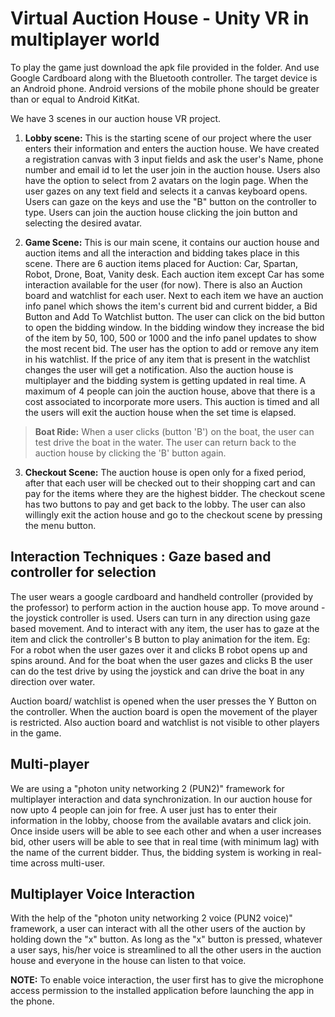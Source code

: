 # Virtual Auction House - Unity VR in multiplayer world

To play the game just download the apk file provided in the folder. And
use Google Cardboard along with the Bluetooth controller. The target device is an Android phone. Android versions of
the mobile phone should be greater than or equal to Android KitKat.

We have 3 scenes in our auction house VR project.

1.  **Lobby scene:** This is the starting scene of our project where the
    user enters their information and enters the auction house. We have
    created a registration canvas with 3 input fields and ask the
    user\'s Name, phone number and email id to let the user join in the
    auction house. Users also have the option to select from 2 avatars
    on the login page. When the user gazes on any text field and selects
    it a canvas keyboard opens. Users can gaze on the keys and use the
    "B" button on the controller to type. Users can join the auction
    house clicking the join button and selecting the desired avatar.

2.  **Game Scene:** This is our main scene, it contains our auction
    house and auction items and all the interaction and bidding takes
    place in this scene. There are 6 auction items placed for Auction:
    Car, Spartan, Robot, Drone, Boat, Vanity desk. Each auction item
    except Car has some interaction available for the user (for now).
    There is also an Auction board and watchlist for each user. Next to
    each item we have an auction info panel which shows the item's
    current bid and current bidder, a Bid Button and Add To Watchlist
    button. The user can click on the bid button to open the bidding
    window. In the bidding window they increase the bid of the item by
    50, 100, 500 or 1000 and the info panel updates to show the most
    recent bid. The user has the option to add or remove any item in his
    watchlist. If the price of any item that is present in the watchlist
    changes the user will get a notification. Also the auction house is
    multiplayer and the bidding system is getting updated in real time.
    A maximum of 4 people can join the auction house, above that there
    is a cost associated to incorporate more users. This auction is
    timed and all the users will exit the auction house when the set
    time is elapsed.

> **Boat Ride:** When a user clicks (button 'B') on the boat, the user
> can test drive the boat in the water. The user can return back to the
> auction house by clicking the 'B' button again.

3.  **Checkout Scene:** The auction house is open only for a fixed
    period, after that each user will be checked out to their shopping
    cart and can pay for the items where they are the highest bidder.
    The checkout scene has two buttons to pay and get back to the lobby.
    The user can also willingly exit the action house and go to the
    checkout scene by pressing the menu button.

## Interaction Techniques : Gaze based and controller for selection

The user wears a google cardboard and handheld controller (provided by
the professor) to perform action in the auction house app. To move
around - the joystick controller is used. Users can turn in any
direction using gaze based movement. And to interact with any item, the
user has to gaze at the item and click the controller\'s B button to
play animation for the item. Eg: For a robot when the user gazes over it
and clicks B robot opens up and spins around. And for the boat when the
user gazes and clicks B the user can do the test drive by using the
joystick and can drive the boat in any direction over water.

Auction board/ watchlist is opened when the user presses the Y Button on
the controller. When the auction board is open the movement of the
player is restricted. Also auction board and watchlist is not visible to
other players in the game.

## Multi-player

We are using a "photon unity networking 2 (PUN2)" framework for
multiplayer interaction and data synchronization. In our auction house
for now upto 4 people can join for free. A user just has to enter their
information in the lobby, choose from the available avatars and click
join. Once inside users will be able to see each other and when a user
increases bid, other users will be able to see that in real time (with
minimum lag) with the name of the current bidder. Thus, the bidding
system is working in real-time across multi-user.

## Multiplayer Voice Interaction

With the help of the "photon unity networking 2 voice (PUN2 voice)"
framework, a user can interact with all the other users of the auction
by holding down the "x" button. As long as the "x" button is pressed,
whatever a user says, his/her voice is streamlined to all the other
users in the auction house and everyone in the house can listen to that
voice.

**NOTE:** To enable voice interaction, the user first has to give the
microphone access permission to the installed application before
launching the app in the phone.
